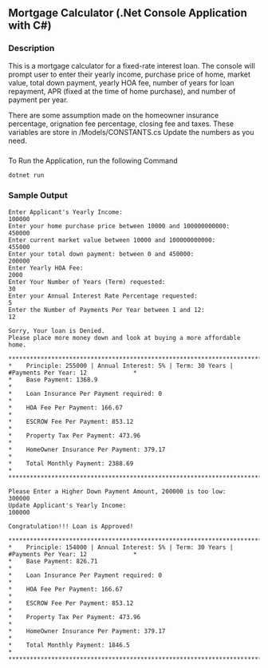 ## Mortgage Calculator (.Net Console Application with C#)

### Description
This is a mortgage calculator for a fixed-rate interest loan. The console will prompt user to enter their yearly income, purchase price of home, market value, total down payment, yearly HOA fee, number of years for loan repayment, APR (fixed at the time of home purchase), and number of payment per year. 

There are some assumption made on the homeowner insurance percentage, orignation fee percentage, closing fee and taxes. These variables are store in <a link = "./mortgage-calculator/Models/CONSTANTS.cs">/Models/CONSTANTS.cs</a>
Update the numbers as you need. 


### 
To Run the Application, run the following Command

``` bash
dotnet run
```


### Sample Output
``` plaintext
Enter Applicant's Yearly Income:
100000
Enter your home purchase price between 10000 and 100000000000:
450000
Enter current market value between 10000 and 100000000000:
455000
Enter your total down payment: between 0 and 450000:
200000
Enter Yearly HOA Fee:
2000
Enter Your Number of Years (Term) requested:
30
Enter your Annual Interest Rate Percentage requested:
5
Enter the Number of Payments Per Year between 1 and 12:
12

Sorry, Your loan is Denied.
Please place more money down and look at buying a more affordable home.

****************************************************************************************************
*    Principle: 255000 | Annual Interest: 5% | Term: 30 Years | #Payments Per Year: 12             *
*    Base Payment: 1368.9                                                                          *
*    Loan Insurance Per Payment required: 0                                                        *
*    HOA Fee Per Payment: 166.67                                                                   *
*    ESCROW Fee Per Payment: 853.12                                                                *
*    Property Tax Per Payment: 473.96                                                              *
*    HomeOwner Insurance Per Payment: 379.17                                                       *
*    Total Monthly Payment: 2388.69                                                                *
****************************************************************************************************

Please Enter a Higher Down Payment Amount, 200000 is too low:
300000
Update Applicant's Yearly Income:
100000

Congratulation!!! Loan is Approved!

****************************************************************************************************
*    Principle: 154000 | Annual Interest: 5% | Term: 30 Years | #Payments Per Year: 12             *
*    Base Payment: 826.71                                                                          *
*    Loan Insurance Per Payment required: 0                                                        *
*    HOA Fee Per Payment: 166.67                                                                   *
*    ESCROW Fee Per Payment: 853.12                                                                *
*    Property Tax Per Payment: 473.96                                                              *
*    HomeOwner Insurance Per Payment: 379.17                                                       *
*    Total Monthly Payment: 1846.5                                                                 *
****************************************************************************************************
```
 

